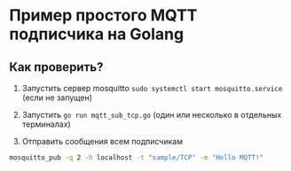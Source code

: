 Пример простого MQTT подписчика на Golang
=========================================

## Как проверить?
1. Запустить сервер mosquitto `sudo systemctl start mosquitto.service` (если не запущен)

2. Запустить `go run mqtt_sub_tcp.go` (один или несколько в отдельных терминалах)

3. Отправить сообщения всем подписчикам
```bash
mosquitto_pub -q 2 -h localhost -t "sample/TCP" -m "Hello MQTT!"
```

